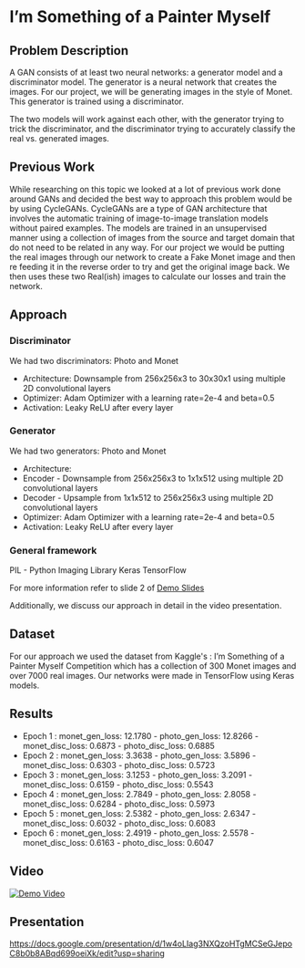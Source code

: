 # I’m Something of a Painter Myself

## Problem Description
A GAN consists of at least two neural networks: a generator model and a discriminator model. The generator is a neural network that creates the images. For our project, we will be generating images in the style of Monet. This generator is trained using a discriminator.

The two models will work against each other, with the generator trying to trick the discriminator, and the discriminator trying to accurately classify the real vs. generated images.


## Previous Work
While researching on this topic we looked at a lot of previous work done around GANs and decided the best way to approach this problem would be by using CycleGANs. 
CycleGANs are a type of GAN architecture that involves the automatic training of image-to-image translation models without paired examples. The models are trained in an unsupervised manner using a collection of images from the source and target domain that do not need to be related in any way. For our project we would be putting the real images through our network to create a Fake Monet image and then re feeding it in the reverse order to try and get the original image back. We then uses these two Real(ish) images to calculate our losses and train the network.

## Approach
### Discriminator
We had two discriminators: Photo and Monet
 - Architecture: Downsample from 256x256x3 to 30x30x1 using multiple 2D convolutional layers
 - Optimizer: Adam Optimizer with a learning rate=2e-4 and beta=0.5
 - Activation: Leaky ReLU after every layer
### Generator
We had two generators: Photo and Monet
 - Architecture: 
 - Encoder - Downsample from 256x256x3 to 1x1x512 using multiple 2D convolutional layers
 - Decoder - Upsample from 1x1x512 to 256x256x3 using multiple 2D convolutional layers
 - Optimizer: Adam Optimizer with a learning rate=2e-4 and beta=0.5
 - Activation: Leaky ReLU after every layer

### General framework
PIL - Python Imaging Library
Keras
TensorFlow

For more information refer to slide 2 of [Demo Slides](https://docs.google.com/presentation/d/1w4oLIag3NXQzoHTgMCSeGJepoC8b0b8ABqd699oeiXk/edit?usp=sharing
)

Additionally, we discuss our approach in detail in the video presentation.

## Dataset
For our approach we used the dataset from Kaggle's : I’m Something of a Painter Myself Competition which has a collection of 300 Monet images and over 7000 real images. Our networks were made in TensorFlow using Keras models. 


## Results
 - Epoch 1 : monet_gen_loss: 12.1780 - photo_gen_loss: 12.8266 - monet_disc_loss: 0.6873 - photo_disc_loss: 0.6885
 - Epoch 2 : monet_gen_loss: 3.3638 - photo_gen_loss: 3.5896 - monet_disc_loss: 0.6303 - photo_disc_loss: 0.5723
 - Epoch 3 : monet_gen_loss: 3.1253 - photo_gen_loss: 3.2091 - monet_disc_loss: 0.6159 - photo_disc_loss: 0.5543
 - Epoch 4 : monet_gen_loss: 2.7849 - photo_gen_loss: 2.8058 - monet_disc_loss: 0.6284 - photo_disc_loss: 0.5973
 - Epoch 5 : monet_gen_loss: 2.5382 - photo_gen_loss: 2.6347 - monet_disc_loss: 0.6032 - photo_disc_loss: 0.6083
 - Epoch 6 : monet_gen_loss: 2.4919 - photo_gen_loss: 2.5578 - monet_disc_loss: 0.6163 - photo_disc_loss: 0.6047

## Video
[![Demo Video](https://img.youtube.com/vi/RI8qSyGP864/0.jpg)](https://youtu.be/RI8qSyGP864)

## Presentation
https://docs.google.com/presentation/d/1w4oLIag3NXQzoHTgMCSeGJepoC8b0b8ABqd699oeiXk/edit?usp=sharing

